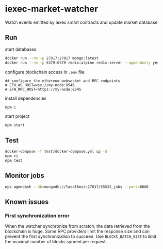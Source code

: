 # iexec-market-watcher

Watch events emitted by iexec smart contracts and update market database

## Run

start databases

```sh
docker run --rm -p 27017:27017 mongo:latest
docker run --rm -p 6379:6379 redis:alpine redis-server --appendonly yes
```

configure blockchain access in `.env` file

```text
## configure the ethereum websocket and RPC endpoints
# ETH_WS_HOST=wss://my-node:8546
# ETH_RPC_HOST=https://my-node:8545
```

install dependencies

```sh
npm i
```

start project

```sh
npm start
```

## Test

```sh
docker-compose -f test/docker-compose.yml up -d
npm ci
npm test
```

## Monitor jobs

```sh
npx agendash --db=mongodb://localhost:27017/65535_jobs --port=8080
```

## Known issues

### First synchronization error

When the watcher synchronize from scratch, the data retrieved from the blockchain is huge. Some RPC providers limit the response size and can prevent the first synchronization to succeed.
Use `BLOCKS_BATCH_SIZE` to limit the maximal number of blocks synced per request.
